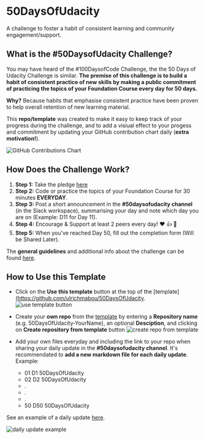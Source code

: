 # 50DaysOfUdacity

A challenge to foster a habit of consistent learning and community engagement/support.

## What is the #50DaysofUdacity Challenge?

You may have heard of the #100DaysofCode Challenge, the the 50 Days of Udacity Challenge is similar. **The premise of this challenge is to build a habit of consistent practice of new skills by making a public commitment of practicing the topics of your Foundation Course every day for 50 days.**

**Why?** Because habits that emphasise consistent practice have been proven to help overall retention of new learning material.

This **repo/template** was created to make it easy to keep track of your progress during the challenge, and to add a visiual effect to your progess and commitment by updating your GitHub contribution chart daily (**extra motivation!**).

![GitHub Contributions Chart](https://i.imgur.com/2BE6MLG.png)


## How Does the Challenge Work?

1. **Step 1:** Take the pledge [here](https://docs.google.com/forms/d/e/1FAIpQLSdbueD-0cAUE669KTB2fCj76bWIGaXMxcWdG8w04hO4STDfMQ/viewform)
2. **Step 2:** Code or practice the topics of your Foundation Course for 30 minutes **EVERYDAY**.
3. **Step 3:** Post a short announcement in the  **#50daysofudacity channel** (in the Slack workspace), summarising your day and note which day you are on (Example: D11 for Day 11).
4. **Step 4:**  Encourage &  Support at least 2 peers  every day! :heart: :+1: :clap:
5. **Step 5:** When you've reached Day 50,  fill out the completion form (Will be Shared Later). 

The **general guidelines** and additional info about the challenge can be found [here](https://sites.google.com/udacity.com/microsoftazurechallenge/community/50-days-of-udacity).

## How to Use this Template

* Click on the **Use this template** button at the top of the [template](https://github.com/ulrichmabou/50DaysOfUdacity.
![use template button](https://i.imgur.com/h5SonV7.png)

* Create your **own repo** from the [template](https://github.com/ulrichmabou/50DaysOfUdacity) by entering a **Repository name** (e.g. 50DaysOfUdacity-YourName), an optional **Desciption**, and clicking on **Create repository from template** button
![create repo from template](https://i.imgur.com/X7A4vlG.png)

* Add your own files everyday and including the link to your repo when sharing your daily update in the **#50daysofudacity channel**. It's recommendated to **add a new markdown file for each daily update**. Example: 
  * 01 D1 50DaysOfUdacity
  * 02 D2 50DaysOfUdacity
  * .
  * .
  * .
  * 50 D50 50DaysOfUdacity

See an example of a daily update [here](https://github.com/ulrichmabou/50DaysOfUdacity-UlrichMabou/blob/master/01%20D1%2050DaysOfUdacity.md).

![daily update example](https://i.imgur.com/2Vpbu2o.png)
